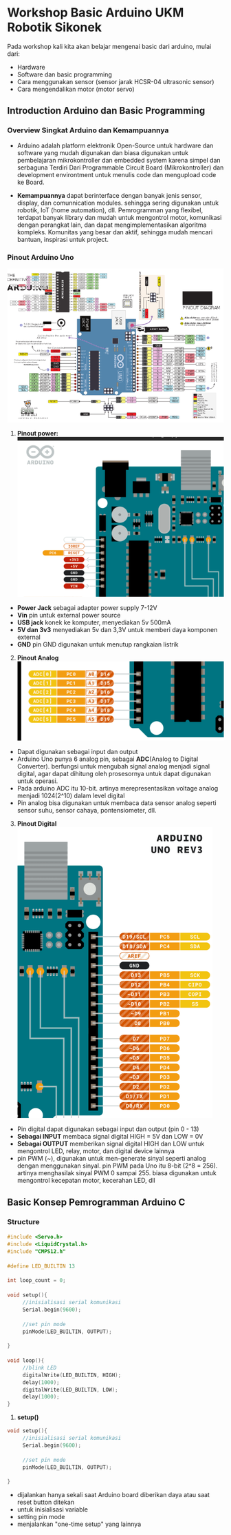# Workshop Basic Arduino UKM Robotik Sikonek

Pada workshop kali kita akan belajar mengenai basic dari arduino, mulai dari:
- Hardware
- Software dan basic programming
- Cara menggunakan sensor (sensor jarak HCSR-04 ultrasonic sensor)
- Cara mengendalikan motor (motor servo)

## Introduction Arduino dan Basic Programming

### Overview Singkat Arduino dan Kemampuannya
- Arduino adalah platform elektronik Open-Source untuk hardware dan software yang mudah digunakan dan biasa digunakan untuk pembelajaran mikrokontroller dan embedded system karena simpel dan serbaguna
Terdiri Dari Programmable Circuit Board (Mikrokontroller) dan development environtment untuk menulis code dan mengupload code ke Board.

- **Kemampuannya**
dapat berinterface dengan banyak jenis sensor, display, dan comunnication modules. sehingga sering digunakan untuk robotik, IoT (home automation), dll.
Pemrogramman yang flexibel, terdapat banyak library dan mudah untuk mengontrol motor, komunikasi dengan perangkat lain, dan dapat mengimplementasikan algoritma kompleks. Komunitas yang besar dan aktif, sehingga mudah mencari bantuan, inspirasi untuk project.

### Pinout Arduino Uno
![Alt text](images/pinout_uno.png)

1. **Pinout power:**
   ![Alt text](images/power.png)
- **Power Jack**
sebagai adapter power supply 7-12V
- **Vin**
pin untuk external power source
- **USB jack**
konek ke komputer, menyediakan 5v 500mA
- **5V dan 3v3**
menyediakan 5v dan 3,3V untuk memberi daya komponen external
- **GND**
pin GND digunakan untuk menutup rangkaian listrik

2. **Pinout Analog**
   ![Alt text](images/pinout_analog.png)
 - Dapat digunakan sebagai input dan output
 - Arduino Uno punya 6 analog pin, sebagai **ADC**(Analog to Digital Converter).
berfungsi untuk mengubah signal analog menjadi signal digital, agar dapat dihitung oleh prosesornya untuk dapat digunakan untuk operasi.
 - Pada arduino ADC itu 10-bit. artinya merepresentasikan voltage analog menjadi 1024(2^10) dalam level digital
 - Pin analog bisa digunakan untuk membaca data sensor analog seperti sensor suhu, sensor cahaya, pontensiometer, dll.

3. **Pinout Digital**
   ![Alt text](images/pinout_digital.png)
- Pin digital dapat digunakan sebagai input dan output (pin 0 - 13)
- **Sebagai INPUT** membaca signal digital HIGH = 5V dan LOW = 0V
- **Sebagai OUTPUT** memberikan signal digital HIGH dan LOW untuk mengontrol LED, relay, motor, dan digital device lainnya
- pin PWM (~), digunakan untuk men-generate sinyal seperti analog dengan menggunakan sinyal. pin PWM pada Uno itu 8-bit (2^8 = 256). artinya menghasilak sinyal PWM 0 sampai 255. biasa digunakan untuk mengontrol kecepatan motor, kecerahan LED, dll

## Basic Konsep Pemrogramman Arduino C

### Structure
```c
#include <Servo.h>
#include <LiquidCrystal.h>
#include "CMPS12.h"

#define LED_BUILTIN 13

int loop_count = 0;

void setup(){
     //inisialisasi serial komunikasi
     Serial.begin(9600);

     //set pin mode
     pinMode(LED_BUILTIN, OUTPUT);
     
}

void loop(){
     //blink LED
     digitalWrite(LED_BUILTIN, HIGH);
     delay(1000);
     digitalWrite(LED_BUILTIN, LOW);
     delay(1000);
}
```

1. **setup()**
```c
void setup(){
     //inisialisasi serial komunikasi
     Serial.begin(9600);

     //set pin mode
     pinMode(LED_BUILTIN, OUTPUT);
     
}
```
- dijalankan hanya sekali saat Arduino board diberikan daya atau saat reset button ditekan
- untuk inisialisasi variable
- setting pin mode
- menjalankan "one-time setup" yang lainnya

